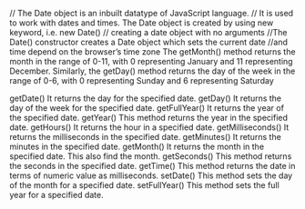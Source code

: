 // The Date object is an inbuilt datatype of JavaScript language. 
// It is used to work with dates and times. The Date object is created by using new keyword, i.e. new Date()
// creating a date object with no arguments
 //The Date() constructor creates a Date object which sets the current date 
//and time depend on the browser’s time zone
The getMonth() method returns the month in the range of 0-11, with
0 representing January and 11 representing December. Similarly,
the getDay() method returns the day of the week in the range of
0-6, with 0 representing Sunday and 6 representing Saturday

getDate()	It returns the day for the specified date.
getDay()	It returns the day of the week for the specified date.
getFullYear()	It returns the year of the specified date.
getYear()	This method returns the year in the specified date.
getHours()	It returns the hour in a specified date.
getMilliseconds()	It returns the milliseconds in the specified date.
getMinutes()	It returns the minutes in the specified date.
getMonth()	It returns the month in the specified date. This also find the month.
getSeconds()	This method returns the seconds in the specified date.
getTime()	This method returns the date in terms of numeric value as milliseconds.
setDate()	This method sets the day of the month for a specified date.
setFullYear()	This method sets the full year for a specified date.